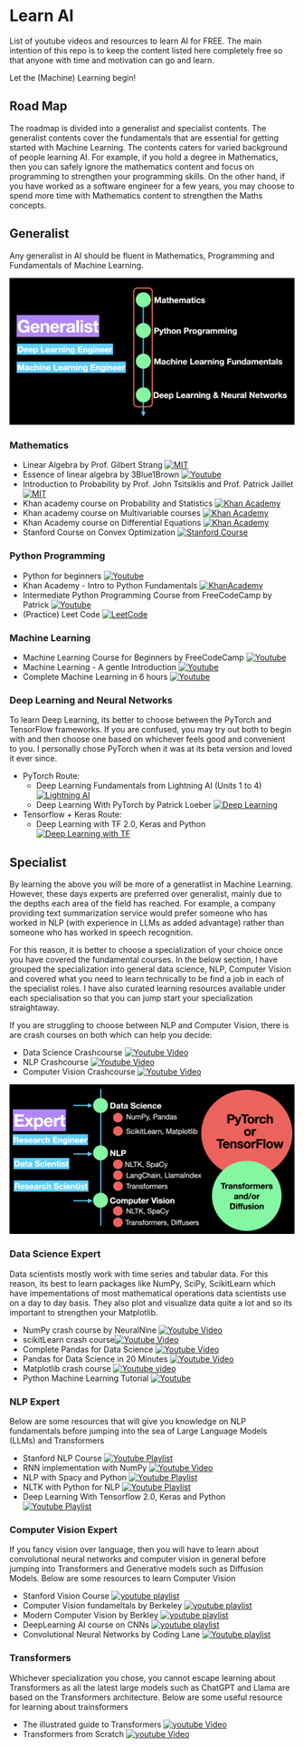 # Learn AI
List of youtube videos and resources to learn AI for FREE. The main intention of this repo is to keep the content listed here completely free so that anyone with time and motivation can go and learn. 

Let the (Machine) Learning begin!


## Road Map
The roadmap is divided into a generalist and specialist contents. The generalist contents cover the fundamentals that are essential for getting started with Machine Learning. The contents caters for varied background of people learning AI. For example, if you hold a degree in Mathematics, then you can safely ignore the mathematics content and focus on programming to strengthen your programming skills. On the other hand, if you have worked as a software engineer for a few years, you may choose to spend more time with Mathematics content to strengthen the Maths concepts.

## Generalist
Any generalist in AI should be fluent in Mathematics, Programming and Fundamentals of Machine Learning.

![Capture](assets/generalist.png)
### Mathematics 
* Linear Algebra by Prof. Gilbert Strang [![MIT](https://img.shields.io/badge/MIT-Course-green)](https://ocw.mit.edu/courses/18-06-linear-algebra-spring-2010)
* Essence of linear algebra by 3Blue1Brown [![Youtube](https://img.shields.io/badge/youtube-playlist-red)](https://youtube.com/playlist?list=PLZHQObOWTQDPD3MizzM2xVFitgF8hE_ab&si=qzO3W0FPK8phBwfq)
* Introduction to Probability by Prof. John Tsitsiklis and Prof. Patrick Jaillet [![MIT](https://img.shields.io/badge/MIT-course-green)](https://ocw.mit.edu/courses/res-6-012-introduction-to-probability-spring-2018) 
* Khan academy course on Probability and Statistics [![Khan Academy](https://img.shields.io/badge/khan-academy-green)](https://www.khanacademy.org/math/statistics-probability)
* Khan academy course on Multivariable  courses [![Khan Academy](https://img.shields.io/badge/khan-academy-green)](https://www.khanacademy.org/math/multivariable-calculus)
* Khan Academy course on Differential Equations [![Khan Academy](https://img.shields.io/badge/khan-academy-green)](https://www.khanacademy.org/math/differential-equations)
* Stanford Course on Convex Optimization [![Stanford Course](https://img.shields.io/badge/youtube-playlist-red)](https://youtube.com/playlist?list=PL3940DD956CDF0622&si=9zyhEK61OV9fCdQd)


### Python Programming
* Python for beginners [![Youtube](https://img.shields.io/badge/youtube-video-red)](https://youtu.be/kqtD5dpn9C8?si=TPhoQNddwXN_tBo0)
* Khan Academy - Intro to Python Fundamentals [![KhanAcademy](https://img.shields.io/badge/khan-academy-green)](https://www.khanacademy.org/computing/intro-to-python-fundamentals)
* Intermediate Python Programming Course from FreeCodeCamp by Patrick [![Youtube](https://img.shields.io/badge/youtube-video-red)](https://youtu.be/HGOBQPFzWKo?si=0a4x2UW2VB6E06GD)
* (Practice) Leet Code [![LeetCode](https://img.shields.io/badge/leet-code-blue)](https://leetcode.com/problemset)

### Machine Learning
* Machine Learning Course for Beginners by FreeCodeCamp [![Youtube](https://img.shields.io/badge/youtube-video-red)](https://youtu.be/NWONeJKn6kc?si=DPLvbMZYn0GLF-dd)
* Machine Learning - A gentle Introduction [![Youtube](https://img.shields.io/badge/youtube-playlist-red)](https://www.youtube.com/playlist?list=PLblh5JKOoLUICTaGLRoHQDuF_7q2GfuJF)
* Complete Machine Learning in 6 hours [![Youtube](https://img.shields.io/badge/youtube-video-red)](https://youtu.be/JxgmHe2NyeY?si=tbhHKAj3TkKPGdJk)

### Deep Learning and Neural Networks
To learn Deep Learning, its better to choose between the PyTorch and TensorFlow frameworks. If you are confused, you may try out both to begin with and then choose one based on whichever feels good and convenient to you. 
I personally chose PyTorch when it was at its beta version and loved it ever since. 
* PyTorch Route:
  * Deep Learning Fundamentals from Lightning AI (Units 1 to 4) [![Lightning AI](https://img.shields.io/badge/lightning-AI-blue)](https://lightning.ai/courses/deep-learning-fundamentals/)
  * Deep Learning With PyTorch by Patrick Loeber [![Deep Learning](https://img.shields.io/badge/youtube-video-red)](https://youtu.be/c36lUUr864M?si=7dmGNkkRvNYPsaoB)
* Tensorflow + Keras Route:
  * Deep Learning with TF 2.0, Keras and Python [![Deep Learning with TF](https://img.shields.io/badge/youtube-playlist-red)](https://www.youtube.com/playlist?list=PLeo1K3hjS3uu7CxAacxVndI4bE_o3BDtO)


## Specialist
By learning the above you will be more of a generatlist in Machine Learning. However, these days experts are preferred over generalist, mainly due to the depths each area of the field has reached. For example, a company providing text summarization service would prefer someone who has worked in NLP (with experience in LLMs as added advantage) rather than someone who has worked in speech recognition. 

For this reason, it is better to choose a specialization of your choice once you have covered the fundamental courses. In the below section, I have grouped the specialization into general data science, NLP, Computer Vision and covered what you need to learn technically to be find a job in each of the specialist roles. I have also curated learning resources available under each specialisation so that you can jump start your specialization straightaway. 

If you are struggling to choose between NLP and Computer Vision, there is are crash courses on both which can help you decide:
* Data Science Crashcourse [![Youtube Video](https://img.shields.io/badge/youtube-video-red)](https://youtu.be/X3paOmcrTjQ?si=urNTnMpQ4DwGj_FC)
* NLP Crashcourse [![Youtube Video](https://img.shields.io/badge/youtube-video-red)](https://youtu.be/oi0JXuL19TA?si=Jfl9IETi76feN1rl)
* Computer Vision Crashcourse [![Youtube Video](https://img.shields.io/badge/youtube-video-red)](https://youtu.be/-4E2-0sxVUM?si=CbLa1PgiG6Nxh0nv)

![Capture](assets/expert.png)

### Data Science Expert
Data scientists mostly work with time series and tabular data. For this reason, its best to learn packages like NumPy, SciPy, ScikitLearn which have impementations of most mathematical operations data scientists use on a day to day basis. They also plot and visualize data quite a lot and so its important to strengthen your Matplotlib. 
* NumPy crash course by NeuralNine [![Youtube Video](https://img.shields.io/badge/youtube-video-red)](https://youtu.be/4c_mwnYdbhQ?si=Ek3Ya127G9USFGkm)
* scikitLearn crash course[![Youtube Video](https://img.shields.io/badge/youtube-video-red)](https://youtu.be/0B5eIE_1vpU?si=J39vUzHCVLzd-A-Y)
* Complete Pandas for Data Science [![Youtube Video](https://img.shields.io/badge/youtube-video-red)](https://youtu.be/vmEHCJofslg?si=7vpKWnBZWERFxDFa)
* Pandas for Data Science in 20 Minutes [![Youtube Video](https://img.shields.io/badge/youtube-video-red)](https://youtu.be/tRKeLrwfUgU?si=Pqv78sYkipISZyOL)
* Matplotlib crash course [![Youtube video](https://img.shields.io/badge/youtube-video-red)](https://youtu.be/OZOOLe2imFo?si=YoIhvBxPHYRLqrHG)
* Python Machine Learning Tutorial [![Youtube](https://img.shields.io/badge/youtube-video-red)](https://youtu.be/7eh4d6sabA0?si=6yKIZRtZbaRDvpVN)

### NLP Expert 
Below are some resources that will give you knowledge on NLP fundamentals before jumping into the sea of Large Language Models (LLMs) and Transformers

* Stanford NLP Course [![Youtube Playlist](https://img.shields.io/badge/youtube-playlist-red)](https://youtube.com/playlist?list=PLoROMvodv4rMFqRtEuo6SGjY4XbRIVRd4&si=dePhbnlV7XghdNqo)
* RNN implementation with NumPy [![Youtube Video](https://img.shields.io/badge/youtube-video-red)](https://youtu.be/4wuIOcD1LLI?si=wkF7oBS-Bc6lKATP)
* NLP with Spacy and Python [![Youtube Playlist](https://img.shields.io/badge/youtube-playlist-red)](https://youtu.be/dIUTsFT2MeQ?si=QjoCJvmeNbjS1xvR)
* NLTK with Python for NLP [![Youtube Playlist](https://img.shields.io/badge/youtube-video-red)](https://youtube.com/playlist?list=PLQVvvaa0QuDf2JswnfiGkliBInZnIC4HL&si=-2RDqorBmVIMZCLl)
* Deep Learning With Tensorflow 2.0, Keras and Python [![Youtube Playlist](https://img.shields.io/badge/youtube-video-red)](https://youtube.com/playlist?list=PLeo1K3hjS3uu7CxAacxVndI4bE_o3BDtO&si=FE2Nb6Ye1gzy5CxA)

### Computer Vision Expert
If you fancy vision over language, then you will have to learn about convolutional neural networks and computer vision in general before jumping into Transformers and Generative models such as Diffusion Models. Below are some resources to learn Computer Vision
* Stanford Vision Course [![youtube playlist](https://img.shields.io/badge/youtube-playlist-red)](https://youtube.com/playlist?list=PLf7L7Kg8_FNxHATtLwDceyh72QQL9pvpQ&si=553HbDVPA74TXzH2)
* Computer Vision fundameltals by Berkeley  [![youtube playlist](https://img.shields.io/badge/youtube-playlist-red)](https://youtube.com/playlist?list=PLhwIOYE-ldwL6h-peJADfNm8bbO3GlKEy&si=RJ20eGaBHt8R-avO)
* Modern Computer Vision by Berkley [![youtube playlist](https://img.shields.io/badge/youtube-playlist-red)](https://youtube.com/playlist?list=PLzWRmD0Vi2KVsrCqA4VnztE4t71KnTnP5&si=fd1dENGSk7GGQY8u)
* DeepLearning AI course on CNNs [![youtube playlist](https://img.shields.io/badge/youtube-playlist-red)](https://youtube.com/playlist?list=PLkDaE6sCZn6Gl29AoE31iwdVwSG-KnDzF&si=BUsf1kcwmBRECNfr)
* Convolutional Neural Networks by Coding Lane [![Youtube playlist](https://img.shields.io/badge/youtube-playlist-red)](https://www.youtube.com/playlist?list=PLuhqtP7jdD8CD6rOWy20INGM44kULvrHu)

### Transformers
Whichever specialization you chose, you cannot escape learning about Transformers as all the latest large models such as ChatGPT and Llama are based on the Transformers architecture. Below are some useful resource for learning about trainsformers
* The illustrated guide to Transformers [![youtube Video](https://img.shields.io/badge/youtube-video-red)](https://youtu.be/4Bdc55j80l8?si=VoebIwJIVduho7_E)
* Transformers from Scratch [![youtube Video](https://img.shields.io/badge/youtube-playlist-red)](https://youtube.com/playlist?list=PLTl9hO2Oobd97qfWC40gOSU8C0iu0m2l4&si=2IBTi3iQfp9WiNIT) 






